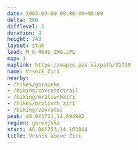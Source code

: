 ```yaml
---
date: 2003-03-09 00:00:00+00:00
delta: 260
difflevel: 1
duration: 2
height: 743
layout: stub
lead: M_6-4646_IMG.JPG
map: 1
maplink: https://mapzs.pzs.si/path/31730
name: Vrsnik_Ziri
nearby:
- /hikes/goropeke
- /biking/zavratectrail
- /biking/mrzlivrhziri
- /hikes/mrzlivrh_ziri
- /biking/zavratec
peak: 46.021711,14.094982
region: gorenjska
start: 46.041753,14.103844
title: Vrsnik above Žiri
---
```

